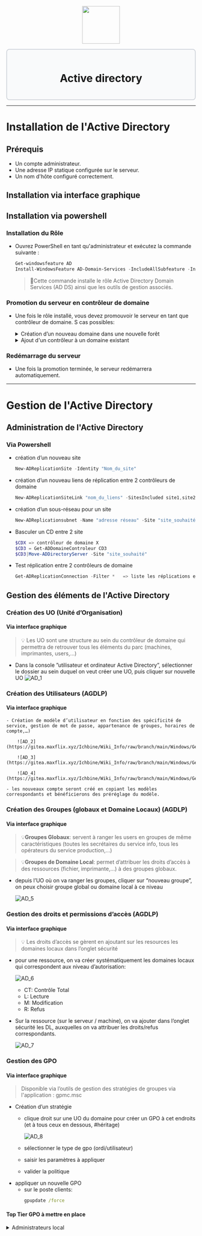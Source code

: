 <div align="center">
  <p align="center">
    <a href="#">
      <img src="https://i.imgur.com/NNAJbnO.png" height="100px" />
    </a>
  </p>
</div>

<div style="border: 2px solid #d1d5db; padding: 20px; border-radius: 8px; background-color: #f9fafb;">
  <h1 align="center">Active directory</h1>
</div>

---
# Installation de l'Active Directory
## Prérequis
- Un compte administrateur.
- Une adresse IP statique configurée sur le serveur.
- Un nom d'hôte configuré correctement.
## Installation via interface graphique

## Installation via powershell
### Installation du Rôle
- Ouvrez PowerShell en tant qu'administrateur et exécutez la commande suivante :
    ```powershell
    Get-windowsfeature AD
    Install-WindowsFeature AD-Domain-Services -IncludeAllSubfeature -IncludeManagementTools
    ```
    >📌Cette commande installe le rôle Active Directory Domain Services (AD DS) ainsi que les outils de gestion associés.
### Promotion du serveur en contrôleur de domaine
- Une fois le rôle installé, vous devez promouvoir le serveur en tant que contrôleur de domaine. S cas possibles:
   <details>
    <summary>Création d’un nouveau domaine dans une nouvelle forêt</summary>
    
   ```powershell
   Install-ADDSForest -DomainName "mondomaine.local" -domainmode default -DomainNetbiosName "MONDOMAINE" -installDNS -forestmode defauts -SafeModeAdministratorPassword (ConvertTo-SecureString "VotreMotDePasse" -AsPlainText -Force) -Force
    ```
    >📌 Explication des paramètres :
    >- DomainName → Nom du domaine (ex : mondomaine.local).
    >- DomainNetbiosName → Nom NetBIOS du domaine.
    >- SafeModeAdministratorPassword → Mot de passe pour le mode restauration (DSRM).
    >- Force → Pour exécuter la commande sans confirmation.
   </details>
      <details>
    <summary>Ajout d'un contrôleur à un domaine existant</summary>
    
    ```powershell
    Install-ADDSDomainController -DomainName "mondomaine.local" -Credential (Get-Credential) -SafeModeAdministratorPassword (ConvertTo-SecureString "VotreMotDePasse" -AsPlainText -Force) -Force
    ```
    >📌 Cela vous demandera des identifiants d'un administrateur du domaine.
   </details>
### Redémarrage du serveur
- Une fois la promotion terminée, le serveur redémarrera automatiquement.
---
# Gestion de l'Active Directory
## Administration de l'Active Directory
### Via Powershell
- création d’un nouveau site
    
    ```powershell
    New-ADReplicationSite -Identity "Nom_du_site"
    ```
    
- création d’un nouveau liens de réplication entre 2 contrôleurs de domaine
    
    ```powershell
    New-ADReplicationSiteLink "nom_du_liens" -SitesIncluded site1,site2 -Cost "poids_réplication" -ReplicationFrequencyInMinutes XX
    ```
    
- création d’un sous-réseau pour un site
    
    ```powershell
    New-ADReplicationsubnet -Name "adresse réseau" -Site "site_souhaité" -Description "quoi_qu_es_ce_qu_on_veux"
    ```
    
- Basculer un CD entre 2 site
    
    ```powershell
    $CDX => contrôleur de domaine X
    $CD3 = Get-ADDomaineControleur CD3
    $CD3|Move-ADDirectoryServer -Site "site_souhaité"
    ```
    
- Test réplication entre 2 contrôleurs de domaine
    
    ```powershell
    Get-ADReplicationConnection -Filter *   => liste les réplications entre les contrôleurs de domaine
    ```
## Gestion des éléments de l'Active Directory 
### Création des UO (Unité d’Organisation)     
#### Via interface graphique
>💡 Les UO sont une structure au sein du contrôleur de domaine qui permettra de retrouver tous les éléments du parc (machines, imprimantes, users,…)
         
- Dans la console ”utilisateur et ordinateur Active Directory”, sélectionner le dossier au sein duquel on veut créer une UO, puis cliquer sur nouvelle UO
    ![AD_1](https://gitea.maxflix.xyz/Ichbine/Wiki_Info/raw/branch/main/Windows/Gestion%20serveurs/Services%20Servers%20Windows/active_directory_image/AD_1.png)
            
### Création des Utilisateurs (**A**GDLP)
#### Via interface graphique
    - Création de modèle d’utilisateur en fonction des spécificité de service, gestion de mot de passe, appartenance de groupes, horaires de compte,…)
            
        ![AD_2](https://gitea.maxflix.xyz/Ichbine/Wiki_Info/raw/branch/main/Windows/Gestion%20serveurs/Services%20Servers%20Windows/active_directory_image/AD_2.png)
            
        ![AD_3](https://gitea.maxflix.xyz/Ichbine/Wiki_Info/raw/branch/main/Windows/Gestion%20serveurs/Services%20Servers%20Windows/active_directory_image/AD_3.png)
            
        ![AD_4](https://gitea.maxflix.xyz/Ichbine/Wiki_Info/raw/branch/main/Windows/Gestion%20serveurs/Services%20Servers%20Windows/active_directory_image/AD_4.png)
            
    - les nouveaux compte seront créé en copiant les modèles correspondants et bénéficierons des préréglage du modèle.
### Création des Groupes (globaux et Domaine Locaux)  (A**GDL**P)       
#### Via interface graphique
> 💡**Groupes Globaux**: servent à ranger les users en groupes de même caractéristiques (toutes les secrétaires du service info, tous les opérateurs du service production,…)
        
> 💡**Groupes de Domaine Local**: permet d’attribuer les droits d’accès à des ressources (fichier, imprimante,…) à des groupes globaux.
        
- depuis l’UO où on va ranger les groupes, cliquer sur “nouveau groupe”, on peux choisir groupe global ou domaine local à ce niveau
            
    ![AD_5](https://gitea.maxflix.xyz/Ichbine/Wiki_Info/raw/branch/main/Windows/Gestion%20serveurs/Services%20Servers%20Windows/active_directory_image/AD_5.png)
            
### Gestion des droits et permissions d’accès (AGDL**P**)      
#### Via interface graphique
>💡 Les droits d’accès se gèrent en ajoutant sur les resources les domaines locaux dans l’onglet sécurité
        
- pour une ressource, on va créer systématiquement les domaines locaux qui correspondent aux niveau d’autorisation:
            
    ![AD_6](https://gitea.maxflix.xyz/Ichbine/Wiki_Info/raw/branch/main/Windows/Gestion%20serveurs/Services%20Servers%20Windows/active_directory_image/AD_6.png)
            
    - CT: Contrôle Total
    - L: Lecture
    - M: Modification
    - R: Refus
- Sur la ressource (sur le serveur / machine), on va ajouter dans l’onglet sécurité les DL, auxquelles on va attribuer les droits/refus correspondants.
            
    ![AD_7](https://gitea.maxflix.xyz/Ichbine/Wiki_Info/raw/branch/main/Windows/Gestion%20serveurs/Services%20Servers%20Windows/active_directory_image/AD_7.png)

### Gestion des GPO
#### Via interface graphique
> Disponible via l’outils de gestion des stratégies de groupes via l'application : gpmc.msc
- Création d’un stratégie
    - clique droit sur une UO du domaine pour créer un GPO à cet endroits (et à tous ceux en dessous, #héritage)
        
        ![AD_8](https://gitea.maxflix.xyz/Ichbine/Wiki_Info/raw/branch/main/Windows/Gestion%20serveurs/Services%20Servers%20Windows/active_directory_image/AD_8.png)
        
    - sélectionner le type de gpo  (ordi/utilisateur)
    - saisir les paramètres à appliquer
    - valider la politique
- appliquer un nouvelle GPO
    - sur le poste clients:
        ```cmd
        gpupdate /force
        ```
#### Top Tier GPO à mettre en place
<details>
<summary>Administrateurs local</summary>
    
- A partir de la console "Gestion de stratégie de groupe", créez une nouvelle stratégie de groupe qui devra être liée à l'OU qui contient vos postes de travail. Bien sûr, vous pouvez lier la GPO à plusieurs OUs... Pour ma part, l'OU "PC" est ciblée et la GPO s'appelle "Sécurité - Ordinateurs - Admins locaux".
    ![AD_9](https://gitea.maxflix.xyz/Ichbine/Wiki_Info/raw/branch/main/Windows/Gestion%20serveurs/Services%20Servers%20Windows/active_directory_image/AD_9.png)
- Lorsque l'objet GPO est créé, effectuez un clic droit dessus puis "**Modifier**" pour commencer le paramétrage.
- Parcourez les paramètres de cette façon :
    ```
    Configuration ordinateur > Préférences > Paramètres du Panneau de configuration > Utilisateurs et groupes locaux
    ```
- Sur la partie de droite, effectuez un clic droit et sous "Nouveau", cliquez sur "Groupe local".
    ![AD_10](https://gitea.maxflix.xyz/Ichbine/Wiki_Info/raw/branch/main/Windows/Gestion%20serveurs/Services%20Servers%20Windows/active_directory_image/AD_10.png)
- Une fenêtre s'affiche et elle va nous permettre de configurer par GPO les membres du groupe "**Administrateurs**" de nos machines. C'est pour cette raison que l'on va indiquer "**Administrateurs**" comme "**Nom du groupe**". 
    > sur un OS anglais, il faudra préciser "**Administrators**".
- Il faudra veiller à choisir l'action "**Mettre à jour**" de façon à actualiser le contenu de notre groupe de sécurité qui est déjà existant sur les machines.
- Ensuite, vous pouvez **cocher les deux options suivantes pour que le groupe de sécurité "Administrateurs" soit géré uniquement par GPO**. Cela signifie que si un utilisateur ou un groupe est ajouté à la main sur un poste, ce sera écrasé lorsque la GPO va se réappliquer !
    - Supprimer les utilisateurs
    - Supprimer les groupes
    ![AD_11](https://gitea.maxflix.xyz/Ichbine/Wiki_Info/raw/branch/main/Windows/Gestion%20serveurs/Services%20Servers%20Windows/active_directory_image/AD_11.png)
- Une fois que cette première partie est effectuée, cliquez sur le bouton ***Ajouter...*** pour ajouter un nouveau membre au groupe **Administrateurs**. Choisissez bien l'action ***Ajouter à ce groupe*** et indiquez **Administrateurs** pour que le compte administrateur intégré par défaut à Windows reste membre de ce groupe. Si vous utilisez un autre nom pour le compte administrateur, adaptez cette valeur en conséquence.
    ![AD_12](https://gitea.maxflix.xyz/Ichbine/Wiki_Info/raw/branch/main/Windows/Gestion%20serveurs/Services%20Servers%20Windows/active_directory_image/AD_12.png)
- **Répétez l'opération** afin d'ajouter le groupe spécifique de votre domaine Active Directory, à savoir "**IT-Connect\GDL-Admins-PC**" en ce qui me concerne.
- Ce qui donne ce résultat :
    ![AD_13](https://gitea.maxflix.xyz/Ichbine/Wiki_Info/raw/branch/main/Windows/Gestion%20serveurs/Services%20Servers%20Windows/active_directory_image/AD_13.png)

</details>